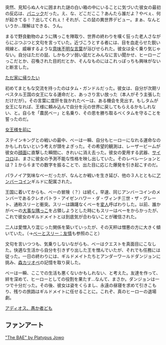 <!-- title: 農民べー -->
<!-- status: 生存 -->

突然、見知らぬ人々に囲まれた謎の白い箱の中にいることに気づいた彼女の最初の反応は、[パニック](https://www.youtube.com/live/y8bcLA6BQsw?feature=shared&t=281)だった。え、な、どこだここ？あんたら誰だよ？やべぇ、何が起きてる！？出してくれぇ！それが、この鼠の異世界デビュー。まぁ、なんというか…理解はできる、うん。

まるで野良動物のように隅っこを陣取り、世界の終わりを嘆く狂った老人さながらにぶつぶつと文句を言っていた。近づこうとする者には、目を血走らせた鋭い視線と、威嚇するような[意味不明な言葉](https://www.youtube.com/live/y8bcLA6BQsw?feature=shared&t=343)が浴びせられた。彼女は全く乗り気じゃない。自分はただの鼠、しかもクソ弱い鼠だとみんなに言い聞かせ、ヒーローごっこだとか、召喚された目的だとか、そんなものにはこれっぽっちも興味がないと断言した。

[ただ家に帰りたい](#embed:https://www.youtube.com/live/y8bcLA6BQsw?t=466)

初めてまともな交流を持ったのはタム・ガンドルだった。彼女は、自分が次期リベスタル王国の女王になる運命だと、あっさり言い放った（本人がそう主張しただけだが）。その言葉に度肝を抜かれたべーは、ある機会を見出す。もしタムが女王になれば、王様に頼み込んで自分を元の世界に戻してもらえるかもしれない、と。自らを「農民べー」と名乗り、その恩を勝ち取るべくタムを守ることを誓ったのだ。

[女王様を前に](#embed:https://www.youtube.com/live/y8bcLA6BQsw?feature=shared&t=2919)

ステインキングとの戦いの最中、べーは一瞬、自分もヒーローになれる運命なのかもしれないという考えが頭をよぎった。その希望的観測は、レーザービームが彼女の[顔面](https://www.youtube.com/watch?v=y8bcLA6BQsw&t=3059s)に直撃した瞬間に、きれいに消え去った。彼女の愛用する武器、[サイコロ](https://www.youtube.com/live/y8bcLA6BQsw?feature=shared&t=3171)は、まさに彼女の予測不能な性格を映し出していた。そのレベレーションとは？１から６までの数字を振ることで、出た目に応じた爆発を引き起こすのだ。

パラノイア気味なべーだったが、なんとか戦いを生き延び、他の３人とともに[アンバーコイン](https://www.youtube.com/live/y8bcLA6BQsw?feature=shared&t=3446)ギルドに配属された。

王国に着いてからも、べーの冒険（？）は続く。早速、同じアンバーコインのメンバーであるクレオパトラ・アイゼンハワー・ダ・ヴィンチ三世・ザ・グレート、通称スリーと衝突。スリーは躊躇なくべーを[変人](https://www.youtube.com/live/y8bcLA6BQsw?feature=shared&t=3510)呼ばわりした。以前、誰かがべーの[大事な隅っこ](https://www.youtube.com/live/y8bcLA6BQsw?feature=shared&t=2482)を占領しようとした時にもスリーはべーをからかったが、これで彼女のギルドメイトとは到底気が合わないことが確信された。

二人は愛憎入り混じった関係を築いていったが、その天秤は憎悪の方に大きく傾いていた。（→[べーとスリー：友情](#edge:bae-moom)も参照のこと）

文句を言いつつも、気乗りしないながらも、べーはクエストを真面目にこなした。快適な生活から自分を引きずり出した王を憎んでいたが、それでも任務には従った。一日の終わりには、ギルドメイトたちとアンダーワールドダンジョンに挑み、[森カリオペ](https://www.youtube.com/live/y8bcLA6BQsw?feature=shared&t=9842)の記憶を取り戻した。

べーは一瞬、ここでの生活も悪くないかもしれない、と考えた。友達を作って、絆を深めて、ヒーローとしての役割を果たす…なんて、まさか。ダンジョンは一つで十分だった。その後、彼女は姿をくらまし、永遠の昼寝を求めて引きこもり、残りの旅路はギルドメイトに任せることに。これぞ、真のヒーローの退場劇。

[アディオス、愚か者ども](#embed:www.youtube.com/live/y8bcLA6BQsw?t=10388)

## ファンアート

["The BAE" by Platypus Jowo](https://x.com/seekorplatypus/status/1902528599774883882)
